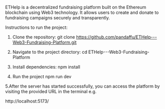 ETHelp is a decentralized fundraising platform built on the Ethereum blockchain using Web3 technology. It allows users to create and donate to fundraising campaigns securely and transparently.

Instructions to run the project:

1. Clone the repository:
git clone https://github.com/pandaffu/ETHelp---Web3-Fundraising-Platform.git

2. Navigate to the project directory:
cd ETHelp---Web3-Fundraising-Platform

3. Install dependencies:
npm install

4. Run the project
npm run dev

5.After the server has started successfully, you can access the platform by visiting the provided URL in the terminal e.g.

http://localhost:5173/